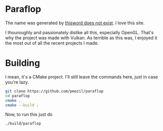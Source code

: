 # Paraflop

The name was generated by [thisword does not exist](https://thisworddoesnotexist.com).
I love this site.

I thouroughly and passionately dislike all this, especially OpenGL.
That's why the project was made with Vulkan. 
As terrible as this was, I enjoyed it the most out of all the recent projects I made.

# Building

I mean, it's a CMake project. I'll still leave the commands here, just in case you're lazy.

```bash
git clone https://github.com/pmozil/paraflop
cd paraflop
cmake .
cmake --build .
```

Now, to run this just do
```bash
./build/paraflop

```
